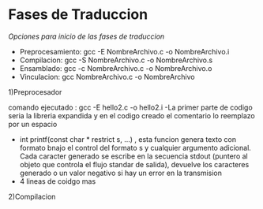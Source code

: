 # Fases de Traduccion

*Opciones para inicio de las fases de traduccion*

* Preprocesamiento: gcc -E NombreArchivo.c -o NombreArchivo.i
* Compilacion: gcc -S NombreArchivo.c -o NombreArchivo.s
* Ensamblado: gcc -c NombreArchivo.c -o NombreArchivo.o
* Vinculacion: gcc NombreArchivo.c -o NombreArchivo


1)Preprocesador

comando ejecutado : gcc -E hello2.c -o hello2.i
-La primer parte de codigo seria la libreria expandida y en el codigo creado el comentario lo reemplazo por un espacio
- int printf(const char * restrict s, ...) , esta funcion genera texto con formato bnajo el control del formato s y cualquier argumento adicional. Cada caracter generado se escribe en la secuencia stdout (puntero al objeto que controla el flujo standar de salida), devuelve los caracteres generado o un valor negativo si hay un error en la transmision
- 4 lineas de coidgo mas

2)Compilacion

